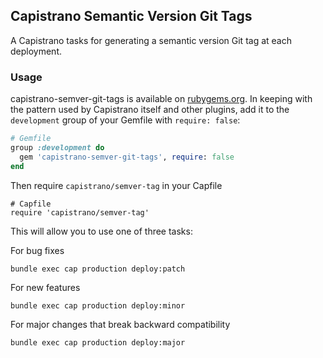 ## Capistrano Semantic Version Git Tags

A Capistrano tasks for generating a semantic version Git tag at each deployment.

### Usage

capistrano-semver-git-tags is available on [rubygems.org](https://rubygems.org/gems/capistrano-semver-git-tags).
In keeping with the pattern used by Capistrano itself and other plugins, add it
to the `development` group of your Gemfile with `require: false`:

```ruby
# Gemfile
group :development do
  gem 'capistrano-semver-git-tags', require: false
end
```

Then require `capistrano/semver-tag` in your Capfile

```
# Capfile
require 'capistrano/semver-tag'
```

This will allow you to use one of three tasks:

For bug fixes
```shell
bundle exec cap production deploy:patch
```

For new features
```shell
bundle exec cap production deploy:minor
```

For major changes that break backward compatibility
```shell
bundle exec cap production deploy:major
```
